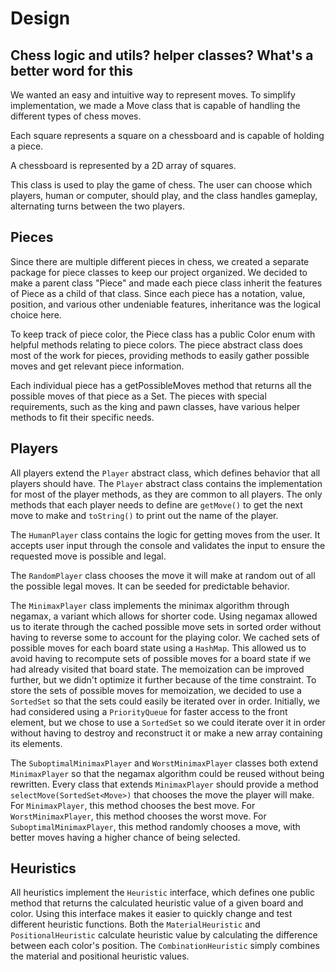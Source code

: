 # Design

## Chess logic and utils? helper classes? What's a better word for this

We wanted an easy and intuitive way to represent moves. To simplify implementation, we made a Move class that is capable of handling the different types of chess moves.

Each square represents a square on a chessboard and is capable of holding a piece.

A chessboard is represented by a 2D array of squares.

This class is used to play the game of chess. The user can choose which players, human or computer, should play, and the class handles gameplay, alternating turns between the two players.

## Pieces

Since there are multiple different pieces in chess, we created a separate package for piece classes to keep our project organized. We decided to make a parent class "Piece" and made each piece class inherit the features of Piece as a child of that class. Since each piece has a notation, value, position, and various other undeniable features, inheritance was the logical choice here.

To keep track of piece color, the Piece class has a public Color enum with helpful methods relating to piece colors. The piece abstract class does most of the work for pieces, providing methods to easily gather possible moves and get relevant piece information.

Each individual piece has a getPossibleMoves method that returns all the possible moves of that piece as a Set<Move>. The pieces with special requirements, such as the king and pawn classes, have various helper methods to fit their specific needs.

## Players

All players extend the `Player` abstract class, which defines behavior that all players should have.
The `Player` abstract class contains the implementation for most of the player methods, as they are
common to all players. The only methods that each player needs to define are `getMove()` to get the
next move to make and `toString()` to print out the name of the player.

The `HumanPlayer` class contains the logic for getting moves from the user. It accepts user input
through the console and validates the input to ensure the requested move is possible and legal.

The `RandomPlayer` class chooses the move it will make at random out of all the possible legal moves.
It can be seeded for predictable behavior.

The `MinimaxPlayer` class implements the minimax algorithm through negamax, a variant which allows
for shorter code. Using negamax allowed us to iterate through the cached possible move sets in sorted
order without having to reverse some to account for the playing color. We cached sets of possible
moves for each board state using a `HashMap`. This allowed us to avoid having to recompute sets of
possible moves for a board state if we had already visited that board state. The memoization can be
improved further, but we didn't optimize it further because of the time constraint. To store the
sets of possible moves for memoization, we decided to use a `SortedSet` so that the sets could
easily be iterated over in order. Initially, we had considered using a `PriorityQueue` for faster
access to the front element, but we chose to use a `SortedSet` so we could iterate over it in order
without having to destroy and reconstruct it or make a new array containing its elements.

The `SuboptimalMinimaxPlayer` and `WorstMinimaxPlayer` classes both extend `MinimaxPlayer` so that
the negamax algorithm could be reused without being rewritten. Every class that extends `MinimaxPlayer`
should provide a method `selectMove(SortedSet<Move>)` that chooses the move the player will make.
For `MinimaxPlayer`, this method chooses the best move. For `WorstMinimaxPlayer`, this method chooses
the worst move. For `SuboptimalMinimaxPlayer`, this method randomly chooses a move, with better moves
having a higher chance of being selected.

## Heuristics

All heuristics implement the `Heuristic` interface, which defines one public method that returns
the calculated heuristic value of a given board and color. Using this interface makes it easier to
quickly change and test different heuristic functions. Both the `MaterialHeuristic` and
`PositionalHeuristic` calculate heuristic value by calculating the difference between each color's
position. The `CombinationHeuristic` simply combines the material and positional heuristic values.
